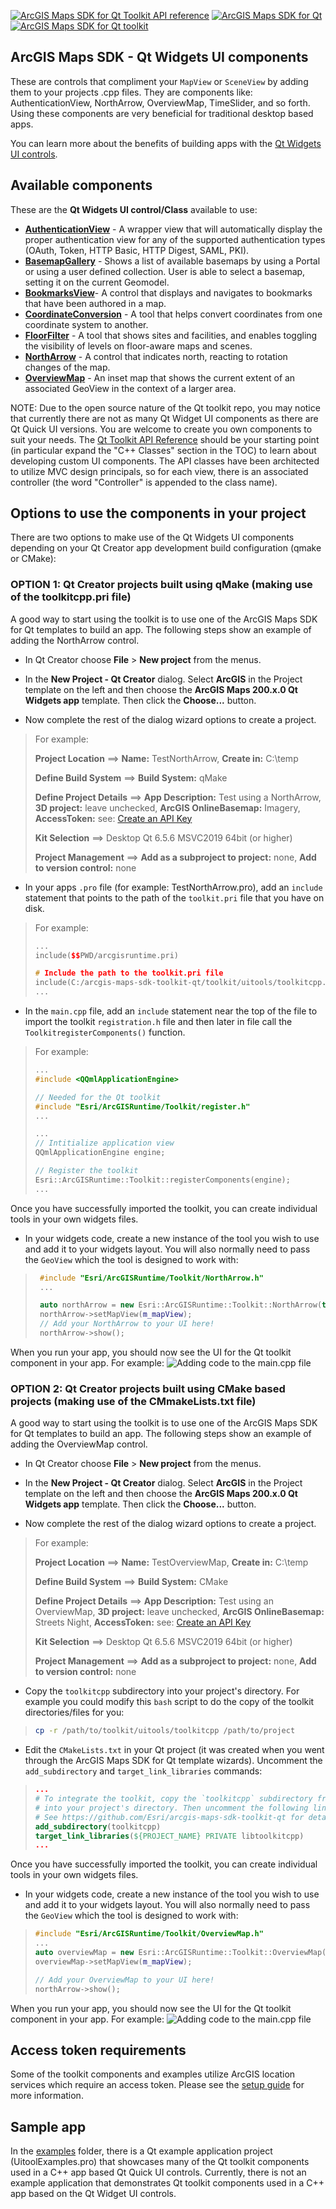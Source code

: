[![ArcGIS Maps SDK for Qt Toolkit API reference](https://img.shields.io/badge/API_Reference-purple)](https://developers.arcgis.com/qt/latest/toolkit/api-reference/) [![ArcGIS Maps SDK for Qt](https://img.shields.io/badge/ArcGIS%20Maps%20SDK%20for%20Qt-0b5394)](https://developers.arcgis.com/qt/) [![ArcGIS Maps SDK for Qt toolkit](https://img.shields.io/badge/ArcGIS%20Maps%20SDK%20for%20Qt%20toolkit-ea4d13)](https://github.com/Esri/arcgis-maps-sdk-toolkit-qt)

## ArcGIS Maps SDK - Qt Widgets UI components

These are controls that compliment your `MapView` or `SceneView` by adding them to your projects .cpp files. They are components like: AuthenticationView, NorthArrow, OverviewMap, TimeSlider, and so forth. Using these components are very beneficial for traditional desktop based apps.

You can learn more about the benefits of building apps with the [Qt Widgets UI controls](https://doc.qt.io/qt-6/qtwidgets-index.html). 

## Available components

These are the **Qt Widgets UI control/Class** available to use:

- **[AuthenticationView](docs/AuthenticationView.md)** - A wrapper view that will automatically display the proper authentication view for any of the supported authentication types (OAuth, Token, HTTP Basic, HTTP Digest, SAML, PKI).
- **[BasemapGallery](docs/BasemapGallery.md)** - Shows a list of available basemaps by using a Portal or using a user defined collection. User is able to select a basemap, setting it on the current Geomodel.
- **[BookmarksView](/docs/BookmarksView.md)**- A control that displays and navigates to bookmarks that have been authored in a map.
- **[CoordinateConversion](docs/CoordinateConversion.md)** - A tool that helps convert coordinates from one coordinate system to another.
- **[FloorFilter](docs/FloorFilter.md)** - A tool that shows sites and facilities, and enables toggling the visibility of levels on floor-aware maps and scenes.
- **[NorthArrow](docs/NorthArrow.md)** - A control that indicates north, reacting to rotation changes of the map.
- **[OverviewMap](docs/OverviewMap.md)** - An inset map that shows the current extent of an associated GeoView in the context of a larger area.

NOTE: Due to the open source nature of the Qt toolkit repo, you may notice that currently there are not as many Qt Widget UI components as there are Qt Quick UI versions. You are welcome to create you own components to suit your needs. The [Qt Toolkit API Reference](https://developers.arcgis.com/qt/toolkit/api-reference/) should be your starting point (in particular expand the "C++ Classes" section in the TOC) to learn about developing custom UI components. The API classes have been architected to utilize MVC design principals, so for each view, there is an associated controller (the word "Controller" is appended to the class name).

## Options to use the components in your project

There are two options to make use of the Qt Widgets UI components depending on your Qt Creator app development build configuration (qmake or CMake):

### OPTION 1: Qt Creator projects built using qMake (making use of the toolkitcpp.pri file)

A good way to start using the toolkit is to use one of the ArcGIS Maps SDK for Qt templates to build an app. The following steps show an example of adding the NorthArrow control.

- In Qt Creator choose **File** > **New project** from the menus. 

- In the **New Project - Qt Creator** dialog. Select **ArcGIS** in the Project template on the left and then choose the **ArcGIS Maps 200.x.0 Qt Widgets app** template. Then click the **Choose...** button.

- Now complete the rest of the dialog wizard options to create a project.

> For example:
>
>  **Project Location** ==> **Name:** TestNorthArrow, **Create in:** C:\temp
>
>  **Define Build System** ==> **Build System:** qMake
>
>  **Define Project Details** ==> **App Description:** Test using a NorthArrow, **3D project:** leave unchecked, **ArcGIS OnlineBasemap:** Imagery, **AccessToken:** see: [Create an API Key](https://developers.arcgis.com/documentation/security-and-authentication/api-key-authentication/tutorials/create-an-api-key/)
>
>  **Kit Selection** ==> Desktop Qt 6.5.6 MSVC2019 64bit (or higher)
>
>  **Project Management** ==> **Add as a subproject to project:** none, **Add to version control:** none

- In your apps `.pro` file (for example: TestNorthArrow.pro), add an `include` statement that points to the path of the `toolkit.pri` file that you have on disk. 

> For example:
> ```cpp
> ...
> include($$PWD/arcgisruntime.pri)
>
> # Include the path to the toolkit.pri file
> include(C:/arcgis-maps-sdk-toolkit-qt/toolkit/uitools/toolkitcpp.pri)
> ...
> ```  

- In the `main.cpp` file, add an `include` statement near the top of the file to import the toolkit `registration.h` file and then later in file call the `ToolkitregisterComponents()` function.

> For example:
> ```cpp
> ...
> #include <QQmlApplicationEngine>
>
> // Needed for the Qt toolkit
> #include "Esri/ArcGISRuntime/Toolkit/register.h"
> ...
>
> ...
> // Intitialize application view
> QQmlApplicationEngine engine;
>
> // Register the toolkit
> Esri::ArcGISRuntime::Toolkit::registerComponents(engine);
> ...
> ``` 

Once you have successfully imported the toolkit, you can create individual tools in your own widgets files.

- In your widgets code, create a new instance of the tool you wish to use and add it to your widgets layout. You will also normally need to pass the `GeoView` which the tool is designed to work with:

> ```cpp
>  #include "Esri/ArcGISRuntime/Toolkit/NorthArrow.h"
>  ...
>
>  auto northArrow = new Esri::ArcGISRuntime::Toolkit::NorthArrow(this);
>  northArrow->setMapView(m_mapView);
>  // Add your NorthArrow to your UI here!
>  northArrow->show();
> ```

When you run your app, you should now see the UI for the Qt toolkit component in your app. For example:
![Adding code to the main.cpp file](./images/TestNorthArrow.png)

### OPTION 2: Qt Creator projects built using CMake based projects (making use of the CMmakeLists.txt file)

A good way to start using the toolkit is to use one of the ArcGIS Maps SDK for Qt templates to build an app. The following steps show an example of adding the OverviewMap control.

- In Qt Creator choose **File** > **New project** from the menus. 

- In the **New Project - Qt Creator** dialog. Select **ArcGIS** in the Project template on the left and then choose the **ArcGIS Maps 200.x.0 Qt Widgets app** template. Then click the **Choose...** button.

- Now complete the rest of the dialog wizard options to create a project.

> For example:
>
>  **Project Location** ==> **Name:** TestOverviewMap, **Create in:** C:\temp
>
>  **Define Build System** ==> **Build System:** CMake
>
>  **Define Project Details** ==> **App Description:** Test using an OverviewMap, **3D project:** leave unchecked, **ArcGIS OnlineBasemap:** Streets Night, **AccessToken:** see: [Create an API Key](https://developers.arcgis.com/documentation/security-and-authentication/api-key-authentication/tutorials/create-an-api-key/)
>
>  **Kit Selection** ==> Desktop Qt 6.5.6 MSVC2019 64bit (or higher)
>
>  **Project Management** ==> **Add as a subproject to project:** none, **Add to version control:** none

- Copy the `toolkitcpp` subdirectory into your project's directory. For example you could modify this `bash` script to do the copy of the toolkit directories/files for you:
> ```bash
> cp -r /path/to/toolkit/uitools/toolkitcpp /path/to/project
> ```

- Edit the `CMakeLists.txt` in your Qt project (it was created when you went through the ArcGIS Maps SDK for Qt template wizards). Uncomment the `add_subdirectory` and `target_link_libraries` commands:

> ```CMake
> ...
> # To integrate the toolkit, copy the `toolkitcpp` subdirectory from the toolkit
> # into your project's directory. Then uncomment the following lines to add it to your project.
> # See https://github.com/Esri/arcgis-maps-sdk-toolkit-qt for details
> add_subdirectory(toolkitcpp)
> target_link_libraries(${PROJECT_NAME} PRIVATE libtoolkitcpp)
> ...
> ```

Once you have successfully imported the toolkit, you can create individual tools in your own widgets files.

- In your widgets code, create a new instance of the tool you wish to use and add it to your widgets layout. You will also normally need to pass the `GeoView` which the tool is designed to work with:

> ```cpp
> #include "Esri/ArcGISRuntime/Toolkit/OverviewMap.h"
> ...
> auto overviewMap = new Esri::ArcGISRuntime::Toolkit::OverviewMap(this);
> overviewMap->setMapView(m_mapView);
>
> // Add your OverviewMap to your UI here!
> northArrow->show();
> ```

When you run your app, you should now see the UI for the Qt toolkit component in your app. For example:
![Adding code to the main.cpp file](./images/TestOverviewMap.png)

## Access token requirements

Some of the toolkit components and examples utilize ArcGIS location services which require an access token. Please see the [setup guide](http://links.esri.com/create-an-api-key) for more information.

## Sample app

In the [examples](../examples) folder, there is a Qt example application project (UitoolExamples.pro) that showcases many of the Qt toolkit components used in a C++ app based Qt Quick UI controls. Currently, there is not an example application that demonstrates Qt toolkit components used in a C++ app based on the Qt Widget UI controls.